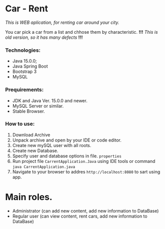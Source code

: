 # Car - Rent
*This is WEB aplication, for renting car around your city.*

You car pick a car from a list and chhose them by characteristic.
**!!!** *This is old version, so it has many defects* **!!!**

### Technologies:
- Java 15.0.0;
- Java Spring Boot
- Bootstrap 3
- MySQL

### Prequirements:
- JDK and Java Ver. 15.0.0 and newer.
- MySQL Server or similar.
- Stable Browser.

### How to use:
1) Download Archive
2) Unpack archive and open by your IDE or code editor.
3) Create new mySQL user with all roots.
4) Create new Database.
5) Specify user and database options in file. `properties`
6) Run project file `CarrentApplication.Java` using IDE tools or command `java CarrentApplication.java`
7) Navigate to your browser to addres `http://localhost:8080` to sart using app.

# Main roles.
- Administrator (can add new content, add new information to DataBase)
- Regular user (can view content, rent cars, add new information to DataBase) 
